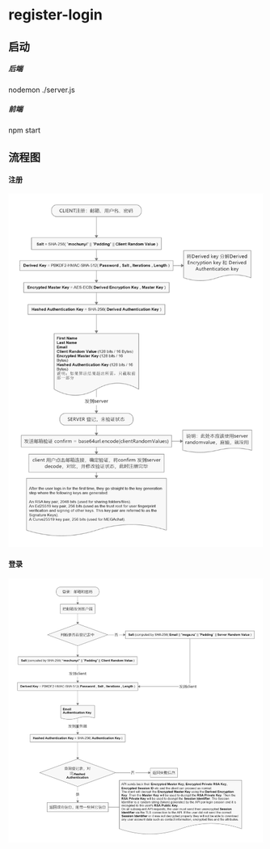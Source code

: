 # register-login
## 启动
##### 后端
  nodemon ./server.js
##### 前端
  npm start

## 流程图
#### 注册
![注册流程图](https://raw.githubusercontent.com/MoChunyi/register-login/master/src/assets/imags/register.png)
#### 登录
![登录流程图](https://raw.githubusercontent.com/MoChunyi/register-login/master/src/assets/imags/login.png)

